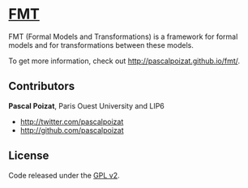 # [FMT](http://pascalpoizat.github.io/fmt/)

FMT (Formal Models and Transformations) is a framework for formal models and for transformations between these models.

To get more information, check out <http://pascalpoizat.github.io/fmt/>.

## Contributors

**Pascal Poizat**, Paris Ouest University and LIP6

- <http://twitter.com/pascalpoizat>
- <http://github.com/pascalpoizat>

## License

Code released under the [GPL v2](LICENSE.md).
